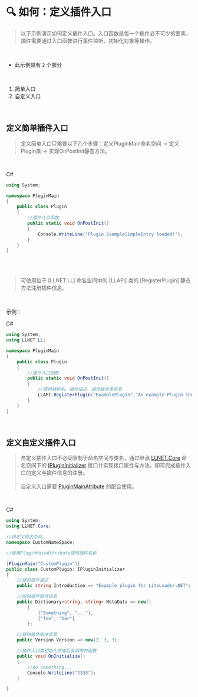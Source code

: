 # 🔍 如何：定义插件入口

>以下示例演示如何定义插件入口。入口函数是每一个插件必不可少的要素，插件需要通过入口函数进行事件监听、初始化对象等操作。

<br>

- 此示例具有 `2` 个部分  
  
<br>

1. 简单入口
2. 自定义入口

<br>

## 定义简单插件入口

>定义简单入口只需要以下几个步骤：定义PluginMain命名空间 → 定义Plugin类 → 实现OnPostInit静态方法。

<br>

C#
```csharp
using System;

namespace PluginMain
{
    public class Plugin
    {
        //插件入口函数
        public static void OnPostInit()
        {
            Console.WriteLine("Plugin ExampleSimpleEntry loaded!");
        }
    }
}
```

<br>

<br>

>可使用位于 [LLNET.LL] 命名空间中的 [LLAPI] 类的 [RegisterPlugin] 静态方法注册插件信息。

<br>

示例：

C#
```csharp
using System;
using LLNET.LL;

namespace PluginMain
{
    public class Plugin
    {
        //插件入口函数
        public static void OnPostInit()
        {
            //提供插件名、插件描述、插件版本等信息
            LLAPI.RegisterPlugin("ExamplePlugin","An example Plugin shows Plugin entry.",new Version(1,0,0));
        }
    }
}
```

<br>

## 定义自定义插件入口

>自定义插件入口不必受限制于命名空间与类名，通过继承 [LLNET.Core](zh_CN/NET/APIs/Namespace/LLNET.Core/LLNET.Core.md) 命名空间下的 [IPluginInitializer](zh_CN/NET/APIs/Namespace/LLNET.Core/Interface/IPluginInitializer/IPluginInitializer.md) 接口并实现接口属性与方法，即可完成插件入口的定义与插件信息的注册。<br><br> 
自定义入口需要 [PluginMainAtribute](zh_CN/NET/APIs/Namespace/LLNET.Core/Class/PluginMainAttribute/PluginMainAttribute.md) 的配合使用。

<br>

C#
```csharp
using System;
using LLNET.Core;

//自定义命名空间
namespace CustomNameSpace;

//使用PluginMainAttribute提供插件名称

[PluginMain("CustomPlugin")]
public class CustomPlugin: IPluginInitializer
{
    //提供插件描述
    public string Introduction => "Example plugin for LiteLoader.NET";

    //提供插件额外信息
    public Dictionary<string, string> MetaData => new()
        {
            {"Something", "..."},
            {"foo", "bar"}
        };

    //提供插件版本信息
    public Version Version => new(2, 3, 3);

    //插件入口类初始化完成后会调用的函数
    public void OnInitialize()
    {
        //do something...
        Console.WriteLine("2333");
    }

}
```